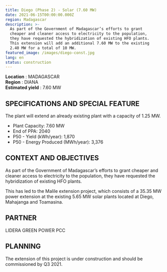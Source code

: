 ```yaml
---
title: Diego (Phase 2) - Solar (7.60 MW)
date: 2021-06-15T00:00:00.000Z
region: Madagascar
description: >-
  As part of the Government of Madagascar’s efforts to grant
  cheaper and cleaner access to electricity to the population,
  they have requested the hybridization of existing HFO plants.
  This extension will add an additional 7.60 MW to the existing 
  2.40 MW for a total of 10 MW.
featured_image: /images/diego-const.jpg
lang: en
status: construction
---
```

**Location** : MADAGASCAR<br>
**Region** : DIANA<br>
**Estimated yield** : 7.60 MW<br>

## SPECIFICATIONS AND SPECIAL FEATURE

The plant will extend an already existing plant with a capacity of 1.25 MW.

* Plant Capacity: 7.60 MW
* End of PPA: 2040
* P50 - Yield (kWh/year): 1,870
* P50 - Energy Produced (MWh/year): 3,376

## CONTEXT AND OBJECTIVES

As part of the Government of Madagascar’s efforts to grant cheaper and cleaner access to electricity to the population, they have requested the hybridization of existing HFO plants.

This has led to the Malile extension project, which consists of a 35.35 MW power extension at the existing 5.65 MW solar plants located at Diego, Mahajanga and Toamasina.

## PARTNER

LIDERA GREEN POWER PCC

## PLANNING

The extension of this project is under construction and should be commissioned by Q3 2021. 

